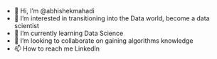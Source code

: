 - 👋 Hi, I’m @abhishekmahadi
- 👀 I’m interested in transitioning into the Data world, become a data scientist 
- 🌱 I’m currently learning Data Science 
- 💞️ I’m looking to collaborate on gaining algorithms knowledge
- 📫 How to reach me LinkedIn

<!---
abhishekmahadi/abhishekmahadi is a ✨ special ✨ repository because its `README.md` (this file) appears on your GitHub profile.
You can click the Preview link to take a look at your changes.
--->
